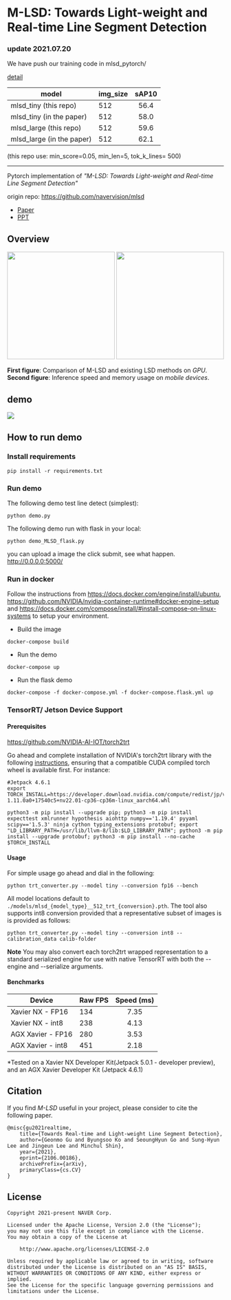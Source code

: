 # M-LSD: Towards Light-weight and Real-time Line Segment Detection

### update 2021.07.20

We have push our training code in mlsd_pytorch/

[detail](mlsd_pytorch/README.md)

model| img_size| sAP10
|---|---|:---:| 
mlsd_tiny (this repo)| 512|  56.4
mlsd_tiny (in the paper)| 512|  58.0
mlsd_large (this repo)| 512|  59.6
mlsd_large (in the paper)| 512|  62.1

(this repo use:  min_score=0.05,  min_len=5, tok_k_lines= 500)

---

Pytorch implementation of *"M-LSD: Towards Light-weight and Real-time Line Segment Detection"* <br/>

origin repo:  https://github.com/navervision/mlsd

- [Paper](https://arxiv.org/abs/2106.00186) 
- [PPT](https://www.slideshare.net/ByungSooKo1/towards-lightweight-and-realtime-line-segment-detection)


## Overview
<p float="left">
  <img src="./github/teaser.png" height="250">
  <img src="./github/mlsd_mobile.png" height="250">
</p>


**First figure**: Comparison of M-LSD and existing LSD methods on *GPU*.
**Second figure**: Inference speed and memory usage on *mobile devices*.

## demo
![](github/img.png)


## How to run demo
### Install requirements
```
pip install -r requirements.txt
```

### Run demo

The following demo test line detect (simplest):

```
python demo.py
```

The following demo run with flask in your local: <br/>

```
python demo_MLSD_flask.py
```
you can upload a image the click submit, see what happen.<br/>
http://0.0.0.0:5000/


### Run in docker


Follow the instructions from <https://docs.docker.com/engine/install/ubuntu>,
  <https://github.com/NVIDIA/nvidia-container-runtime#docker-engine-setup> and
  <https://docs.docker.com/compose/install/#install-compose-on-linux-systems> to setup your environment.

- Build the image

```
docker-compose build

```

- Run the demo

```
docker-compose up

```

- Run the flask demo

```
docker-compose -f docker-compose.yml -f docker-compose.flask.yml up

```

### TensorRT/ Jetson Device Support

#### Prerequisites
https://github.com/NVIDIA-AI-IOT/torch2trt

Go ahead and complete installation of NVIDIA's torch2trt library with the following [instructions](https://github.com/NVIDIA-AI-IOT/torch2trt), ensuring that a compatible CUDA compiled torch wheel is available first. For instance:

```
#Jetpack 4.6.1
export TORCH_INSTALL=https://developer.download.nvidia.com/compute/redist/jp/v461/pytorch/torch-1.11.0a0+17540c5+nv22.01-cp36-cp36m-linux_aarch64.whl

python3 -m pip install --upgrade pip; python3 -m pip install expecttest xmlrunner hypothesis aiohttp numpy=='1.19.4' pyyaml scipy=='1.5.3' ninja cython typing_extensions protobuf; export "LD_LIBRARY_PATH=/usr/lib/llvm-8/lib:$LD_LIBRARY_PATH"; python3 -m pip install --upgrade protobuf; python3 -m pip install --no-cache $TORCH_INSTALL

```

#### Usage

For simple usage go ahead and dial in the following:

```
python trt_converter.py --model tiny --conversion fp16 --bench
```
All model locations default to `./models/mlsd_{model_type}__512_trt_{conversion}.pth`.
The tool also supports int8 conversion provided that a representative subset of images is is provided as follows:

```
python trt_converter.py --model tiny --conversion int8 --calibration_data calib-folder
```

**Note** You may also convert each torch2trt wrapped representation to a standard serialized engine for use with native TensorRT with both the --engine and --serialize arguments.

#### Benchmarks

Device| Raw FPS| Speed (ms)
|---|---|:---:| 
Xavier NX - FP16| 134 |  7.35
Xavier NX - int8| 238 |  4.13
AGX Xavier - FP16 | 280 |  3.53
AGX Xavier - int8 | 451 |  2.18


*Tested on a Xavier NX Developer Kit(Jetpack 5.0.1 - developer preview), and an AGX Xavier Developer Kit (Jetpack 4.6.1)



## Citation
If you find *M-LSD* useful in your project, please consider to cite the following paper.

```
@misc{gu2021realtime,
    title={Towards Real-time and Light-weight Line Segment Detection},
    author={Geonmo Gu and Byungsoo Ko and SeoungHyun Go and Sung-Hyun Lee and Jingeun Lee and Minchul Shin},
    year={2021},
    eprint={2106.00186},
    archivePrefix={arXiv},
    primaryClass={cs.CV}
}
```

## License
```
Copyright 2021-present NAVER Corp.

Licensed under the Apache License, Version 2.0 (the "License");
you may not use this file except in compliance with the License.
You may obtain a copy of the License at

    http://www.apache.org/licenses/LICENSE-2.0

Unless required by applicable law or agreed to in writing, software
distributed under the License is distributed on an "AS IS" BASIS,
WITHOUT WARRANTIES OR CONDITIONS OF ANY KIND, either express or implied.
See the License for the specific language governing permissions and
limitations under the License.
```
